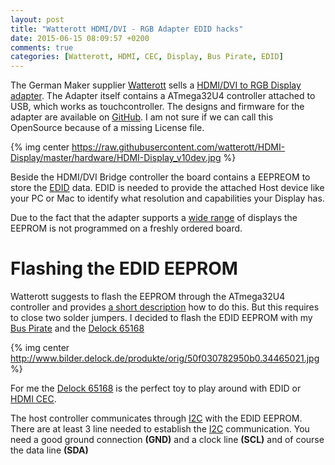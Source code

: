 ```yaml
---
layout: post
title: "Watterott HDMI/DVI - RGB Adapter EDID hacks"
date: 2015-06-15 08:09:57 +0200
comments: true
categories: [Watterott, HDMI, CEC, Display, Bus Pirate, EDID]
---
```


The German Maker supplier [Watterott](http://www.watterott.com) sells a [HDMI/DVI to RGB Display adapter](http://www.watterott.com/en/HDMI-RGB-adapter-with-ATmega32U4-touch-controller). The Adapter itself contains a ATmega32U4 controller attached to USB, which works as touchcontroller.  The designs and firmware for the adapter are available on [GitHub](https://github.com/watterott/HDMI-Display). I am not sure if we can call this OpenSource because of a missing License file.

{% img center https://raw.githubusercontent.com/watterott/HDMI-Display/master/hardware/HDMI-Display_v10dev.jpg %}

Beside the HDMI/DVI Bridge controller the board contains a EEPREOM to store the [EDID](https://en.wikipedia.org/wiki/Extended_Display_Identification_Data) data. EDID is needed to provide the attached Host device like your PC or Mac to identify what resolution and capabilities your Display has.

Due to the fact that the adapter supports a [wide range](https://github.com/watterott/HDMI-Display/blob/master/docu/Displays.md) of displays the EEPROM is not programmed on a freshly ordered board.

# Flashing the EDID EEPROM

Watterott suggests to flash the EEPROM through the ATmega32U4 controller and provides [a short description](https://github.com/watterott/HDMI-Display/blob/master/docu/FAQ.md#how-to-flashupdate-the-edid-eeprom) how to do this. But this requires to close two solder jumpers. I decided to flash the EDID EEPROM with my [Bus Pirate](http://dangerousprototypes.com/docs/Bus_Pirate) and the [Delock 65168](http://www.delock.de/produkte/G_65168/merkmale.html?setLanguage=en)

{% img center http://www.bilder.delock.de/produkte/orig/50f030782950b0.34465021.jpg %}

For me the [Delock 65168](http://www.delock.de/produkte/G_65168/merkmale.html?setLanguage=en) is the perfect toy to play around with EDID or [HDMI CEC](https://en.wikipedia.org/wiki/HDMI#CEC).

The host controller communicates through [I2C](https://en.wikipedia.org/wiki/I%C2%B2C) with the EDID EEPROM. There are at least 3 line needed to establish the [I2C](https://en.wikipedia.org/wiki/I%C2%B2C) communication. You need a good ground connection **(GND)** and a clock line **(SCL)** and of course the data line **(SDA)**
